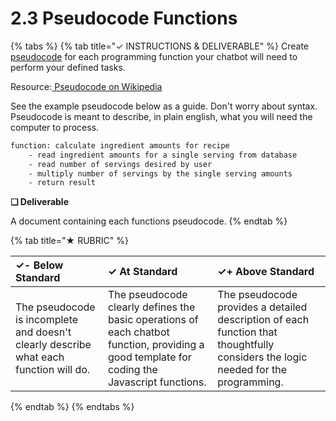 # 2.3 Pseudocode Functions

{% tabs %}
{% tab title="✓  INSTRUCTIONS & DELIVERABLE" %}
Create [pseudocode](https://en.wikipedia.org/wiki/Pseudocode) for each programming function your chatbot will need to perform your defined tasks.

Resource:[ Pseudocode on Wikipedia](https://en.wikipedia.org/wiki/Pseudocode)

See the example pseudocode below as a guide. Don't worry about syntax. Pseudocode is meant to describe, in plain english, what you will need the computer to process.

```diff
function: calculate ingredient amounts for recipe    
    - read ingredient amounts for a single serving from database    
    - read number of servings desired by user    
    - multiply number of servings by the single serving amounts    
    - return result
```

**❏ Deliverable**

A document containing each functions pseudocode.
{% endtab %}

{% tab title="★  RUBRIC" %}


| ✓- Below Standard | ✓ At Standard | ✓+ Above Standard |
| :--- | :--- | :--- |
| The pseudocode is incomplete and doesn't clearly describe what each function will do. | The pseudocode clearly defines the basic operations of each chatbot function, providing a good template for coding the Javascript functions. | The pseudocode provides a detailed description of each function that thoughtfully considers the logic needed for the programming. |
{% endtab %}
{% endtabs %}

##   <a id="objective"></a>

